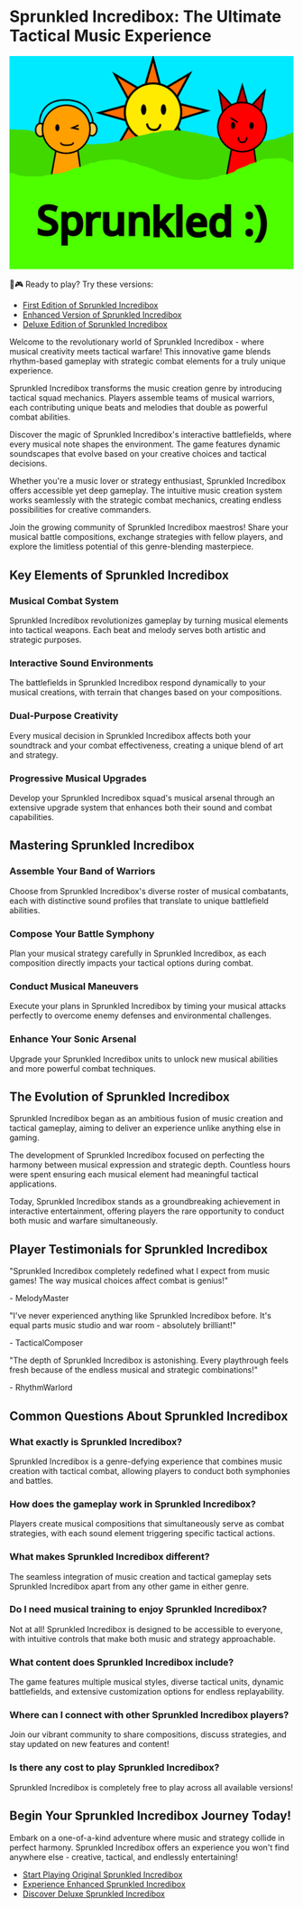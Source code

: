 # Sprunkled Incredibox: The Ultimate Tactical Music Experience

![Sprunkled Incredibox Banner](https://raw.githubusercontent.com/sprunkiscrunkly/sprunkled-incredibox/refs/heads/main/sprunkled-incredibox.png "Experience Sprunkled Incredibox")

🎵🎮 Ready to play? Try these versions:
- [First Edition of Sprunkled Incredibox](https://sprunksters.com/sprunkled-incredibox/ "Original Sprunkled Incredibox")
- [Enhanced Version of Sprunkled Incredibox](https://sprunkiscrunkly.com/sprunkled-incredibox/ "Upgraded Sprunkled Incredibox") 
- [Deluxe Edition of Sprunkled Incredibox](https://sprunkipyramixed.com/sprunkled-incredibox/ "Premium Sprunkled Incredibox")

Welcome to the revolutionary world of Sprunkled Incredibox - where musical creativity meets tactical warfare! This innovative game blends rhythm-based gameplay with strategic combat elements for a truly unique experience.

Sprunkled Incredibox transforms the music creation genre by introducing tactical squad mechanics. Players assemble teams of musical warriors, each contributing unique beats and melodies that double as powerful combat abilities.

Discover the magic of Sprunkled Incredibox's interactive battlefields, where every musical note shapes the environment. The game features dynamic soundscapes that evolve based on your creative choices and tactical decisions.

Whether you're a music lover or strategy enthusiast, Sprunkled Incredibox offers accessible yet deep gameplay. The intuitive music creation system works seamlessly with the strategic combat mechanics, creating endless possibilities for creative commanders.

Join the growing community of Sprunkled Incredibox maestros! Share your musical battle compositions, exchange strategies with fellow players, and explore the limitless potential of this genre-blending masterpiece.

## Key Elements of Sprunkled Incredibox

### Musical Combat System

Sprunkled Incredibox revolutionizes gameplay by turning musical elements into tactical weapons. Each beat and melody serves both artistic and strategic purposes.

### Interactive Sound Environments

The battlefields in Sprunkled Incredibox respond dynamically to your musical creations, with terrain that changes based on your compositions.

### Dual-Purpose Creativity

Every musical decision in Sprunkled Incredibox affects both your soundtrack and your combat effectiveness, creating a unique blend of art and strategy.

### Progressive Musical Upgrades

Develop your Sprunkled Incredibox squad's musical arsenal through an extensive upgrade system that enhances both their sound and combat capabilities.

## Mastering Sprunkled Incredibox

### Assemble Your Band of Warriors

Choose from Sprunkled Incredibox's diverse roster of musical combatants, each with distinctive sound profiles that translate to unique battlefield abilities.

### Compose Your Battle Symphony

Plan your musical strategy carefully in Sprunkled Incredibox, as each composition directly impacts your tactical options during combat.

### Conduct Musical Maneuvers

Execute your plans in Sprunkled Incredibox by timing your musical attacks perfectly to overcome enemy defenses and environmental challenges.

### Enhance Your Sonic Arsenal

Upgrade your Sprunkled Incredibox units to unlock new musical abilities and more powerful combat techniques.

## The Evolution of Sprunkled Incredibox

Sprunkled Incredibox began as an ambitious fusion of music creation and tactical gameplay, aiming to deliver an experience unlike anything else in gaming.

The development of Sprunkled Incredibox focused on perfecting the harmony between musical expression and strategic depth. Countless hours were spent ensuring each musical element had meaningful tactical applications.

Today, Sprunkled Incredibox stands as a groundbreaking achievement in interactive entertainment, offering players the rare opportunity to conduct both music and warfare simultaneously.

## Player Testimonials for Sprunkled Incredibox

"Sprunkled Incredibox completely redefined what I expect from music games! The way musical choices affect combat is genius!"

\- MelodyMaster

"I've never experienced anything like Sprunkled Incredibox before. It's equal parts music studio and war room - absolutely brilliant!"

\- TacticalComposer

"The depth of Sprunkled Incredibox is astonishing. Every playthrough feels fresh because of the endless musical and strategic combinations!"

\- RhythmWarlord

## Common Questions About Sprunkled Incredibox

### What exactly is Sprunkled Incredibox?

Sprunkled Incredibox is a genre-defying experience that combines music creation with tactical combat, allowing players to conduct both symphonies and battles.

### How does the gameplay work in Sprunkled Incredibox?

Players create musical compositions that simultaneously serve as combat strategies, with each sound element triggering specific tactical actions.

### What makes Sprunkled Incredibox different?

The seamless integration of music creation and tactical gameplay sets Sprunkled Incredibox apart from any other game in either genre.

### Do I need musical training to enjoy Sprunkled Incredibox?

Not at all! Sprunkled Incredibox is designed to be accessible to everyone, with intuitive controls that make both music and strategy approachable.

### What content does Sprunkled Incredibox include?

The game features multiple musical styles, diverse tactical units, dynamic battlefields, and extensive customization options for endless replayability.

### Where can I connect with other Sprunkled Incredibox players?

Join our vibrant community to share compositions, discuss strategies, and stay updated on new features and content!

### Is there any cost to play Sprunkled Incredibox?

Sprunkled Incredibox is completely free to play across all available versions!

## Begin Your Sprunkled Incredibox Journey Today!

Embark on a one-of-a-kind adventure where music and strategy collide in perfect harmony. Sprunkled Incredibox offers an experience you won't find anywhere else - creative, tactical, and endlessly entertaining!

- [Start Playing Original Sprunkled Incredibox](https://sprunksters.com/sprunkled-incredibox/)
- [Experience Enhanced Sprunkled Incredibox](https://sprunkiscrunkly.com/sprunkled-incredibox/)
- [Discover Deluxe Sprunkled Incredibox](https://sprunkipyramixed.com/sprunkled-incredibox/)
